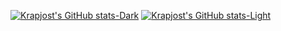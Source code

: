 [![Krapjost's GitHub stats-Dark](https://github-readme-stats.vercel.app/api?username=krapjost&show_icons=true&bg_color=0a0c10#gh-dark-mode-only)](https://github.com/krapjost/github-readme-stats#gh-dark-mode-only)
[![Krapjost's GitHub stats-Light](https://github-readme-stats.vercel.app/api?username=krapjost&show_icons=true&theme=default#gh-light-mode-only)](https://github.com/krapjost/github-readme-stats#gh-light-mode-only)
